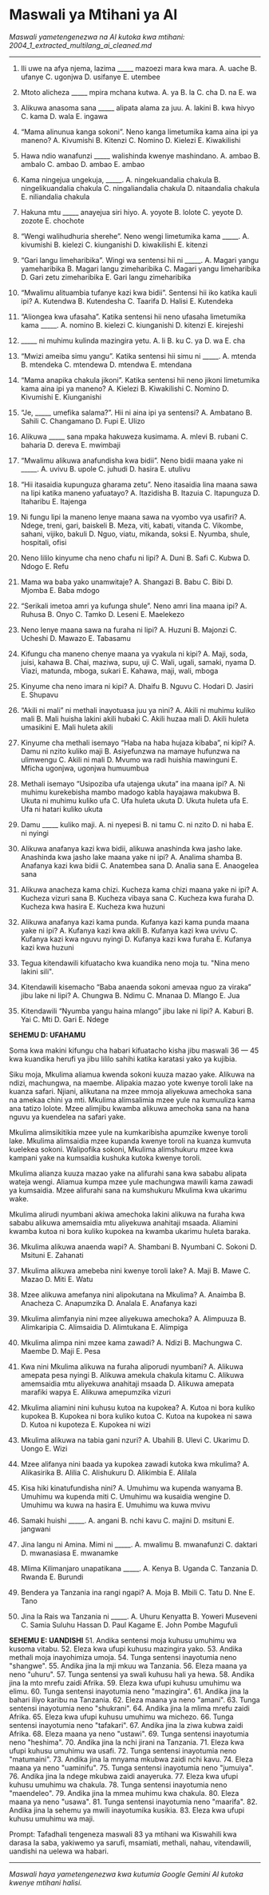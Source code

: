 # Maswali ya Mtihani ya AI
*Maswali yametengenezwa na AI kutoka kwa mtihani: 2004_1_extracted_multilang_ai_cleaned.md*

---

1.  Ili uwe na afya njema, lazima \_\_\_\_\_ mazoezi mara kwa mara.
    A. uache
    B. ufanye
    C. ugonjwa
    D. usifanye
    E. utembee

2.  Mtoto alicheza \_\_\_\_\_ mpira mchana kutwa.
    A. ya
    B. la
    C. cha
    D. na
    E. wa

3.  Alikuwa anasoma sana \_\_\_\_\_ alipata alama za juu.
    A. lakini
    B. kwa hivyo
    C. kama
    D. wala
    E. ingawa

4.  “Mama alinunua kanga sokoni”. Neno kanga limetumika kama aina ipi ya maneno?
    A. Kivumishi
    B. Kitenzi
    C. Nomino
    D. Kielezi
    E. Kiwakilishi

5.  Hawa ndio wanafunzi \_\_\_\_\_ walishinda kwenye mashindano.
    A. ambao
    B. ambalo
    C. ambao
    D. ambao
    E. ambao

6.  Kama ningejua ungekuja, \_\_\_\_\_.
    A. ningekuandalia chakula
    B. ningelikuandalia chakula
    C. ningaliandalia chakula
    D. nitaandalia chakula
    E. niliandalia chakula

7.  Hakuna mtu \_\_\_\_\_ anayejua siri hiyo.
    A. yoyote
    B. lolote
    C. yeyote
    D. zozote
    E. chochote

8.  “Wengi walihudhuria sherehe”. Neno wengi limetumika kama \_\_\_\_\_.
    A. kivumishi
    B. kielezi
    C. kiunganishi
    D. kiwakilishi
    E. kitenzi

9.  “Gari langu limeharibika”. Wingi wa sentensi hii ni \_\_\_\_\_.
    A. Magari yangu yameharibika
    B. Magari langu zimeharibika
    C. Magari yangu limeharibika
    D. Gari zetu zimeharibika
    E. Gari langu zimeharibika

10. “Mwalimu alituambia tufanye kazi kwa bidii”. Sentensi hii iko katika kauli ipi?
    A. Kutendwa
    B. Kutendesha
    C. Taarifa
    D. Halisi
    E. Kutendeka

11. “Aliongea kwa ufasaha”. Katika sentensi hii neno ufasaha limetumika kama \_\_\_\_\_.
    A. nomino
    B. kielezi
    C. kiunganishi
    D. kitenzi
    E. kirejeshi

12. \_\_\_\_\_ ni muhimu kulinda mazingira yetu.
    A. li
    B. ku
    C. ya
    D. wa
    E. cha

13. “Mwizi ameiba simu yangu”. Katika sentensi hii simu ni \_\_\_\_\_.
    A. mtenda
    B. mtendeka
    C. mtendewa
    D. mtendwa
    E. mtendana

14. “Mama anapika chakula jikoni”. Katika sentensi hii neno jikoni limetumika kama aina ipi ya maneno?
    A. Kielezi
    B. Kiwakilishi
    C. Nomino
    D. Kivumishi
    E. Kiunganishi

15. “Je, \_\_\_\_\_ umefika salama?”. Hii ni aina ipi ya sentensi?
    A. Ambatano
    B. Sahili
    C. Changamano
    D. Fupi
    E. Ulizo

16. Alikuwa \_\_\_\_\_ sana mpaka hakuweza kusimama.
    A. mlevi
    B. rubani
    C. baharia
    D. dereva
    E. mwimbaji

17. “Mwalimu alikuwa anafundisha kwa bidii”. Neno bidii maana yake ni \_\_\_\_\_.
    A. uvivu
    B. upole
    C. juhudi
    D. hasira
    E. utulivu

18. “Hii itasaidia kupunguza gharama zetu”. Neno itasaidia lina maana sawa na lipi katika maneno yafuatayo?
    A. Itazidisha
    B. Itazuia
    C. Itapunguza
    D. Itaharibu
    E. Itajenga

19. Ni fungu lipi la maneno lenye maana sawa na vyombo vya usafiri?
    A. Ndege, treni, gari, baiskeli
    B. Meza, viti, kabati, vitanda
    C. Vikombe, sahani, vijiko, bakuli
    D. Nguo, viatu, mikanda, soksi
    E. Nyumba, shule, hospitali, ofisi

20. Neno lililo kinyume cha neno chafu ni lipi?
    A. Duni
    B. Safi
    C. Kubwa
    D. Ndogo
    E. Refu

21. Mama wa baba yako unamwitaje?
    A. Shangazi
    B. Babu
    C. Bibi
    D. Mjomba
    E. Baba mdogo

22. “Serikali imetoa amri ya kufunga shule”. Neno amri lina maana ipi?
    A. Ruhusa
    B. Onyo
    C. Tamko
    D. Leseni
    E. Maelekezo

23. Neno lenye maana sawa na furaha ni lipi?
    A. Huzuni
    B. Majonzi
    C. Ucheshi
    D. Mawazo
    E. Tabasamu

24. Kifungu cha maneno chenye maana ya vyakula ni kipi?
    A. Maji, soda, juisi, kahawa
    B. Chai, maziwa, supu, uji
    C. Wali, ugali, samaki, nyama
    D. Viazi, matunda, mboga, sukari
    E. Kahawa, maji, wali, mboga

25. Kinyume cha neno imara ni kipi?
    A. Dhaifu
    B. Nguvu
    C. Hodari
    D. Jasiri
    E. Shupavu

26. “Akili ni mali” ni methali inayotuasa juu ya nini?
    A. Akili ni muhimu kuliko mali
    B. Mali huisha lakini akili hubaki
    C. Akili huzaa mali
    D. Akili huleta umasikini
    E. Mali huleta akili

27. Kinyume cha methali isemayo “Haba na haba hujaza kibaba”, ni kipi?
    A. Damu ni nzito kuliko maji
    B. Asiyefunzwa na mamaye hufunzwa na ulimwengu
    C. Akili ni mali
    D. Mvumo wa radi huishia mawinguni
    E. Mficha ugonjwa, ugonjwa humuumbua

28. Methali isemayo “Usipoziba ufa utajenga ukuta” ina maana ipi?
    A. Ni muhimu kurekebisha mambo madogo kabla hayajawa makubwa
    B. Ukuta ni muhimu kuliko ufa
    C. Ufa huleta ukuta
    D. Ukuta huleta ufa
    E. Ufa ni hatari kuliko ukuta

29. Damu \_\_\_\_\_ kuliko maji.
    A. ni nyepesi
    B. ni tamu
    C. ni nzito
    D. ni haba
    E. ni nyingi

30. Alikuwa anafanya kazi kwa bidii, alikuwa anashinda kwa jasho lake. Anashinda kwa jasho lake maana yake ni ipi?
    A. Analima shamba
    B. Anafanya kazi kwa bidii
    C. Anatembea sana
    D. Analia sana
    E. Anaogelea sana

31. Alikuwa anacheza kama chizi. Kucheza kama chizi maana yake ni ipi?
    A. Kucheza vizuri sana
    B. Kucheza vibaya sana
    C. Kucheza kwa furaha
    D. Kucheza kwa hasira
    E. Kucheza kwa huzuni

32. Alikuwa anafanya kazi kama punda. Kufanya kazi kama punda maana yake ni ipi?
    A. Kufanya kazi kwa akili
    B. Kufanya kazi kwa uvivu
    C. Kufanya kazi kwa nguvu nyingi
    D. Kufanya kazi kwa furaha
    E. Kufanya kazi kwa huzuni

33. Tegua kitendawili kifuatacho kwa kuandika neno moja tu. "Nina meno lakini sili".

34. Kitendawili kisemacho “Baba anaenda sokoni amevaa nguo za viraka” jibu lake ni lipi?
    A. Chungwa
    B. Ndimu
    C. Mnanaa
    D. Mlango
    E. Jua

35. Kitendawili “Nyumba yangu haina mlango” jibu lake ni lipi?
    A. Kaburi
    B. Yai
    C. Mti
    D. Gari
    E. Ndege

**SEHEMU D: UFAHAMU**

Soma kwa makini kifungu cha habari kifuatacho kisha jibu maswali 36 — 45 kwa kuandika herufi ya jibu lililo sahihi katika karatasi yako ya kujibia.

Siku moja, Mkulima aliamua kwenda sokoni kuuza mazao yake. Alikuwa na ndizi, machungwa, na maembe. Alipakia mazao yote kwenye toroli lake na kuanza safari. Njiani, alikutana na mzee mmoja aliyekuwa amechoka sana na amekaa chini ya mti. Mkulima alimsalimia mzee yule na kumuuliza kama ana tatizo lolote. Mzee alimjibu kwamba alikuwa amechoka sana na hana nguvu ya kuendelea na safari yake.

Mkulima alimsikitikia mzee yule na kumkaribisha apumzike kwenye toroli lake. Mkulima alimsaidia mzee kupanda kwenye toroli na kuanza kumvuta kuelekea sokoni. Walipofika sokoni, Mkulima alimshukuru mzee kwa kampani yake na kumsaidia kushuka kutoka kwenye toroli.

Mkulima alianza kuuza mazao yake na alifurahi sana kwa sababu alipata wateja wengi. Aliamua kumpa mzee yule machungwa mawili kama zawadi ya kumsaidia. Mzee alifurahi sana na kumshukuru Mkulima kwa ukarimu wake.

Mkulima alirudi nyumbani akiwa amechoka lakini alikuwa na furaha kwa sababu alikuwa amemsaidia mtu aliyekuwa anahitaji msaada. Aliamini kwamba kutoa ni bora kuliko kupokea na kwamba ukarimu huleta baraka.

36. Mkulima alikuwa anaenda wapi?
    A. Shambani
    B. Nyumbani
    C. Sokoni
    D. Msituni
    E. Zahanati

37. Mkulima alikuwa amebeba nini kwenye toroli lake?
    A. Maji
    B. Mawe
    C. Mazao
    D. Miti
    E. Watu

38. Mzee alikuwa amefanya nini alipokutana na Mkulima?
    A. Anaimba
    B. Anacheza
    C. Anapumzika
    D. Analala
    E. Anafanya kazi

39. Mkulima alimfanyia nini mzee aliyekuwa amechoka?
    A. Alimpuuza
    B. Alimkaripia
    C. Alimsaidia
    D. Alimtukana
    E. Alimpiga

40. Mkulima alimpa nini mzee kama zawadi?
    A. Ndizi
    B. Machungwa
    C. Maembe
    D. Maji
    E. Pesa

41. Kwa nini Mkulima alikuwa na furaha aliporudi nyumbani?
    A. Alikuwa amepata pesa nyingi
    B. Alikuwa amekula chakula kitamu
    C. Alikuwa amemsaidia mtu aliyekuwa anahitaji msaada
    D. Alikuwa amepata marafiki wapya
    E. Alikuwa amepumzika vizuri

42. Mkulima aliamini nini kuhusu kutoa na kupokea?
     A. Kutoa ni bora kuliko kupokea
     B. Kupokea ni bora kuliko kutoa
     C. Kutoa na kupokea ni sawa
     D. Kutoa ni kupoteza
     E. Kupokea ni wizi

43. Mkulima alikuwa na tabia gani nzuri?
     A. Ubahili
     B. Ulevi
     C. Ukarimu
     D. Uongo
     E. Wizi

44. Mzee alifanya nini baada ya kupokea zawadi kutoka kwa mkulima?
     A. Alikasirika
     B. Alilia
     C. Alishukuru
     D. Alikimbia
     E. Alilala

45. Kisa hiki kinatufundisha nini?
    A. Umuhimu wa kupenda wanyama
    B. Umuhimu wa kupenda miti
    C. Umuhimu wa kusaidia wengine
    D. Umuhimu wa kuwa na hasira
    E. Umuhimu wa kuwa mvivu

46. Samaki huishi \_\_\_\_\_.
A. angani
B. nchi kavu
C. majini
D. msituni
E. jangwani

47. Jina langu ni Amina. Mimi ni \_\_\_\_\_.
A. mwalimu
B. mwanafunzi
C. daktari
D. mwanasiasa
E. mwanamke

48. Mlima Kilimanjaro unapatikana \_\_\_\_\_.
A. Kenya
B. Uganda
C. Tanzania
D. Rwanda
E. Burundi

49. Bendera ya Tanzania ina rangi ngapi?
A. Moja
B. Mbili
C. Tatu
D. Nne
E. Tano

50. Jina la Rais wa Tanzania ni \_\_\_\_\_.
A. Uhuru Kenyatta
B. Yoweri Museveni
C. Samia Suluhu Hassan
D. Paul Kagame
E. John Pombe Magufuli

**SEHEMU E: UANDISHI**
51. Andika sentensi moja kuhusu umuhimu wa kusoma vitabu.
52. Eleza kwa ufupi kuhusu mazingira yako.
53. Andika methali moja inayohimiza umoja.
54. Tunga sentensi inayotumia neno "shangwe".
55. Andika jina la mji mkuu wa Tanzania.
56. Eleza maana ya neno "uhuru".
57. Tunga sentensi ya swali kuhusu hali ya hewa.
58. Andika jina la mto mrefu zaidi Afrika.
59. Eleza kwa ufupi kuhusu umuhimu wa elimu.
60. Tunga sentensi inayotumia neno "mazingira".
61. Andika jina la bahari iliyo karibu na Tanzania.
62. Eleza maana ya neno "amani".
63. Tunga sentensi inayotumia neno "shukrani".
64. Andika jina la mlima mrefu zaidi Afrika.
65. Eleza kwa ufupi kuhusu umuhimu wa michezo.
66. Tunga sentensi inayotumia neno "tafakari".
67. Andika jina la ziwa kubwa zaidi Afrika.
68. Eleza maana ya neno "ustawi".
69. Tunga sentensi inayotumia neno "heshima".
70. Andika jina la nchi jirani na Tanzania.
71. Eleza kwa ufupi kuhusu umuhimu wa usafi.
72. Tunga sentensi inayotumia neno "matumaini".
73. Andika jina la mnyama mkubwa zaidi nchi kavu.
74. Eleza maana ya neno "uaminifu".
75. Tunga sentensi inayotumia neno "jumuiya".
76. Andika jina la ndege mkubwa zaidi anayeruka.
77. Eleza kwa ufupi kuhusu umuhimu wa chakula.
78. Tunga sentensi inayotumia neno "maendeleo".
79. Andika jina la mmea muhimu kwa chakula.
80. Eleza maana ya neno "usawa".
81. Tunga sentensi inayotumia neno "maarifa".
82. Andika jina la sehemu ya mwili inayotumika kusikia.
83. Eleza kwa ufupi kuhusu umuhimu wa maji.

Prompt: Tafadhali tengeneza maswali 83 ya mtihani wa Kiswahili kwa darasa la saba, yakiwemo ya sarufi, msamiati, methali, nahau, vitendawili, uandishi na uelewa wa habari.

---
*Maswali haya yametengenezwa kwa kutumia Google Gemini AI kutoka kwenye mtihani halisi.*

